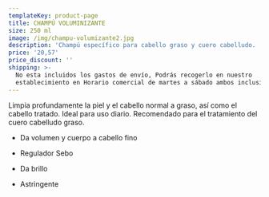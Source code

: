 ```yaml
---
templateKey: product-page
title: CHAMPÚ VOLUMINIZANTE
size: 250 ml
image: /img/champu-volumizante2.jpg
description: 'Champú específico para cabello graso y cuero cabelludo. '
price: '20,57'
price_discount: ''
shipping: >-
  No esta incluidos los gastos de envío, Podrás recogerlo en nuestro
  establecimiento en Horario comercial de martes a sábado ambos inclusive.
---
```

Limpia profundamente la piel y el cabello normal a graso, así como el cabello tratado. Ideal para uso diario. Recomendado para el tratamiento del cuero cabelludo graso. 

+ Da volumen y cuerpo a cabello fino 

+ Regulador Sebo 

+ Da brillo 

+ Astringente
